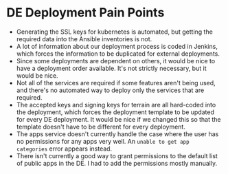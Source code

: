 # DE Deployment Pain Points

- Generating the SSL keys for kubernetes is automated, but getting the required data into the Ansible inventories is
  not.
- A lot of information about our deployment process is coded in Jenkins, which forces the information to be duplicated
  for external deployments.
- Since some deployments are dependent on others, it would be nice to have a deployment order available. It's not
  strictly necessary, but it would be nice.
- Not all of the services are required if some features aren't being used, and there's no automated way to deploy only
  the services that are required.
- The accepted keys and signing keys for terrain are all hard-coded into the deployment, which forces the deployment
  template to be updated for every DE deployment. It would be nice if we changed this so that the template doesn't have
  to be different for every deployment.
- The apps service doesn't currently handle the case where the user has no permissions for any apps very well. An
  `unable to get app categories` error appears instead.
- There isn't currently a good way to grant permissions to the default list of public apps in the DE. I had to add the
  permissions mostly manually.
